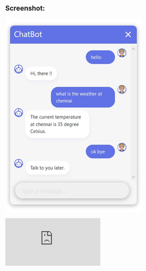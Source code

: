 
## Screenshot:

![ScreenShot](https://github.com/GowriSankar-JG/WeatherBot-using-Rasa/blob/master/UI%20Preview/Ui%20Preview%202020-06-24.jpeg)

![Visualization](https://github.com/GowriSankar-JG/WeatherBot-using-Rasa/blob/master/UI%20Preview/graph.html)
